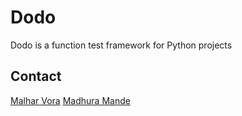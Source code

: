 # Dodo
Dodo is a function test framework for Python projects

## Contact
[Malhar Vora](vbmade2000@gmail.com)
[Madhura Mande](mandemadhura@gmail.com)

